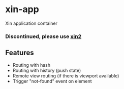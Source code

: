 # xin-app

Xin application container

### Discontinued, please use [xin2](https://github.com/xinix-technology/xin)

## Features

- Routing with hash
- Routing with history (push state)
- Remote view routing (if there is viewport available)
- Trigger "not-found" event on element
